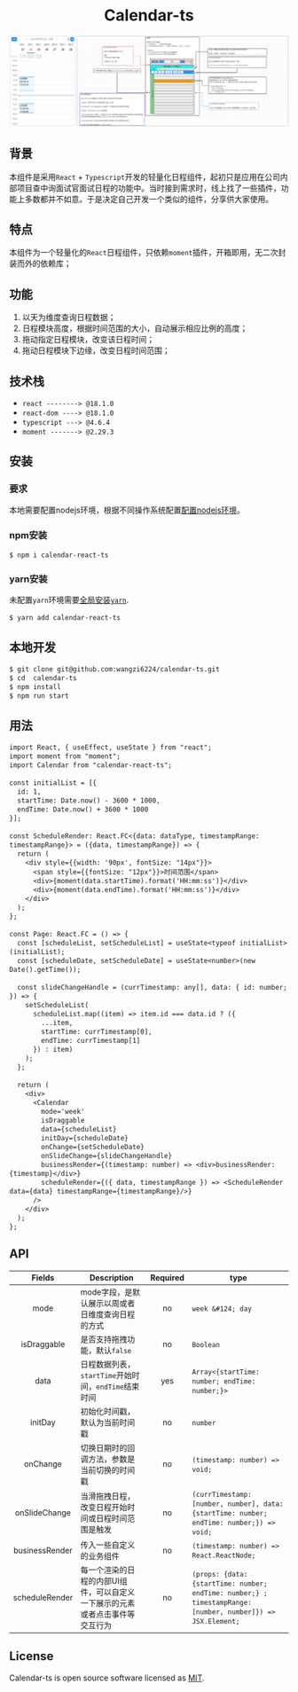 # <center> Calendar-ts

![img_3.png](public/images/img_3.png)

## 背景
本组件是采用`React` + `Typescript`开发的轻量化日程组件，起初只是应用在公司内部项目查中询面试官面试日程的功能中。当时接到需求时，线上找了一些插件，功能上多数都并不如意。于是决定自己开发一个类似的组件，分享供大家使用。

## 特点
本组件为一个轻量化的`React`日程组件，只依赖`moment`插件，开箱即用，无二次封装而外的依赖库；

## 功能
 1. 以天为维度查询日程数据；
 2. 日程模块高度，根据时间范围的大小，自动展示相应比例的高度；
 3. 拖动指定日程模块，改变该日程时间；
 4. 拖动日程模块下边缘，改变日程时间范围；

## 技术栈
 - `react --------> @18.1.0`
 - `react-dom ----> @18.1.0`
 - `typescript ---> @4.6.4`
 - `moment -------> @2.29.3`

## 安装

### 要求
本地需要配置nodejs环境，根据不同操作系统配置[配置nodejs环境](https://nodejs.org/en/download/)。

### npm安装

```git
$ npm i calendar-react-ts
```

### yarn安装
未配置`yarn`环境需要[全局安装`yarn`](https://classic.yarnpkg.com/en/docs/install#windows-stable).

```git
$ yarn add calendar-react-ts
```

## 本地开发

```git
$ git clone git@github.com:wangzi6224/calendar-ts.git
$ cd  calendar-ts
$ npm install
$ npm run start
```

## 用法

```tsx
import React, { useEffect, useState } from "react";
import moment from "moment";
import Calendar from "calendar-react-ts";

const initialList = [{
  id: 1,
  startTime: Date.now() - 3600 * 1000,
  endTime: Date.now() + 3600 * 1000
}];

const ScheduleRender: React.FC<{data: dataType, timestampRange: timestampRange}> = ({data, timestampRange}) => {
  return (
    <div style={{width: '90px', fontSize: "14px"}}>
      <span style={{fontSize: "12px"}}>时间范围</span>
      <div>{moment(data.startTime).format('HH:mm:ss')}</div>
      <div>{moment(data.endTime).format('HH:mm:ss')}</div>
    </div>
  );
};

const Page: React.FC = () => {
  const [scheduleList, setScheduleList] = useState<typeof initialList>(initialList);
  const [scheduleDate, setScheduleDate] = useState<number>(new Date().getTime());

  const slideChangeHandle = (currTimestamp: any[], data: { id: number; }) => {
    setScheduleList(
      scheduleList.map((item) => item.id === data.id ? ({
        ...item,
        startTime: currTimestamp[0],
        endTime: currTimestamp[1]
      }) : item)
    );
  };

  return (
    <div>
      <Calendar
        mode='week'
        isDraggable
        data={scheduleList}
        initDay={scheduleDate}
        onChange={setScheduleDate}
        onSlideChange={slideChangeHandle}
        businessRender={(timestamp: number) => <div>businessRender: {timestamp}</div>}
        scheduleRender={({ data, timestampRange }) => <ScheduleRender data={data} timestampRange={timestampRange}/>}
      />
    </div>
  );
};
```

## API
|      Fields      | Description                             |  Required  | type                                                                                                        |
|:----------------:|-----------------------------------------|:----------:|-------------------------------------------------------------------------------------------------------------|
|       mode       | mode字段，是默认展示以周或者日维度查询日程的方式              |     no     | `week &#124; day`                                                                                           |
|   isDraggable    | 是否支持拖拽功能，默认`false `                     |     no     | `Boolean`                                                                                                   |
|       data       | 日程数据列表，`startTime`开始时间，`endTime`结束时间    |    yes     | `Array<{startTime: number; endTime: number;}>`                                                              |
|     initDay      | 初始化时间戳，默认为当前时间戳                         |     no     | `number`                                                                                                    |
|     onChange     | 切换日期时的回调方法，参数是当前切换的时间戳                  |     no     | `(timestamp: number) => void;`                                                                              |
|  onSlideChange   | 当滑拖拽日程，改变日程开始时间或日程时间范围是触发               |     no     | `(currTimestamp: [number, number], data: {startTime: number; endTime: number;}) => void;`                   |
|  businessRender  | 传入一些自定义的业务组件                            |     no     | `(timestamp: number) => React.ReactNode;`                                                                   |
|  scheduleRender  | 每一个渲染的日程的内部UI组件，可以自定义一下展示的元素或者点击事件等交互行为 |     no     | `(props: {data: {startTime: number; endTime: number;} ; timestampRange: [number, number]}) => JSX.Element;` |

## License

Calendar-ts is open source software licensed as [MIT](https://github.com/wangzi6224/calendar-ts/blob/master/LICENSE).
